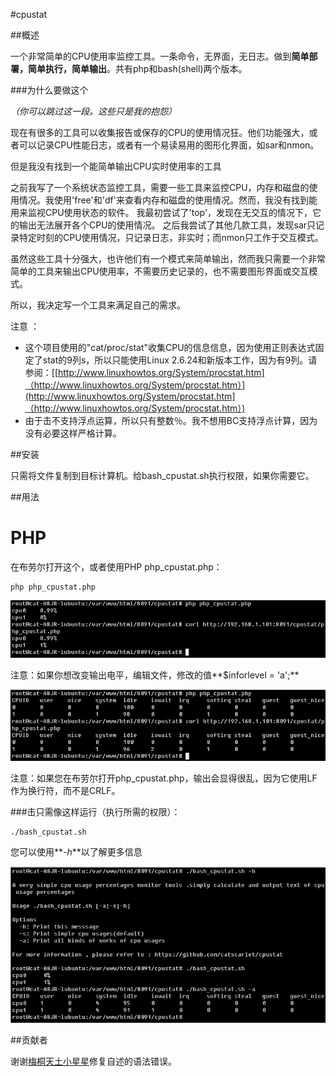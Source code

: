#cpustat

##概述

一个非常简单的CPU使用率监控工具。一条命令，无界面，无日志。做到**简单部署，简单执行，简单输出**。共有php和bash(shell)两个版本。

###为什么要做这个

_（你可以跳过这一段。这些只是我的抱怨）_

现在有很多的工具可以收集报告或保存的CPU的使用情况狂。他们功能强大，或者可以记录CPU性能日志，或者有一个易读易用的图形化界面，如sar和nmon。

但是我没有找到一个能简单输出CPU实时使用率的工具

之前我写了一个系统状态监控工具，需要一些工具来监控CPU，内存和磁盘的使用情况。我使用'free'和'df'来查看内存和磁盘的使用情况。然而，我没有找到能用来监视CPU使用状态的软件。
我最初尝试了'top'，发现在无交互的情况下，它的输出无法展开各个CPU的使用情况。
之后我尝试了其他几款工具，发现sar只记录特定时刻的CPU使用情况，只记录日志，非实时；而nmon只工作于交互模式。

虽然这些工具十分强大，也许他们有一个模式来简单输出，然而我只需要一个非常简单的工具来输出CPU使用率，不需要历史记录的，也不需要图形界面或交互模式。

所以，我决定写一个工具来满足自己的需求。

注意 ：
- 这个项目使用的"cat/proc/stat"收集CPU的信息信息，因为使用正则表达式固定了stat的9列s，所以只能使用Linux 2.6.24和新版本工作，因为有9列。请参阅：[[http://www.linuxhowtos.org/System/procstat.htm]（http://www.linuxhowtos.org/System/procstat.htm）](http://www.linuxhowtos.org/System/procstat.htm]（http://www.linuxhowtos.org/System/procstat.htm）)
- 由于击不支持浮点运算，所以只有整数％。我不想用BC支持浮点计算，因为没有必要这样严格计算。

##安装

只需将文件复制到目标计算机。给bash_cpustat.sh执行权限，如果你需要它。

##用法

# PHP
在布劳尔打开这个，或者使用PHP php_cpustat.php：

```
php php_cpustat.php
```

![php_cpustat.php level=s](https://raw.githubusercontent.com/catscarlet/cpustat/master/snapshot/php_cpustat_s.png)

注意：如果你想改变输出电平，编辑文件，修改的值**$inforlevel = 'a';**

![php_cpustat.php level=a](https://raw.githubusercontent.com/catscarlet/cpustat/master/snapshot/php_cpustat_a.png)

注意：如果您在布劳尔打开php_cpustat.php，输出会显得很乱，因为它使用LF作为换行符，而不是CRLF。

###击只需像这样运行（执行所需的权限）：

```
./bash_cpustat.sh
```

您可以使用**_-h_**以了解更多信息

![bash_cpustat.sh](https://raw.githubusercontent.com/catscarlet/cpustat/master/snapshot/bash_cpustat.png)

##贡献者

谢谢[梅桐天土小星星](http://weibo.com/p/1005051861229632)修复自述的语法错误。
